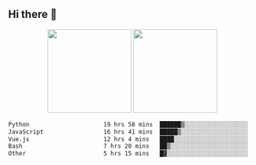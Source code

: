 ## Hi there 👋
<div align="center">
<span>  </span>
<img height="170px" src="https://github-readme-stats.vercel.app/api?username=bigQY&show_icons=true&count_private==true&v=3" /><span>        </span><img height="170px" src="https://github-readme-stats.vercel.app/api/top-langs/?username=bigQY&layout=compact&langs_count=8&v=3" />
<span>  </span>
</div>
<div align="center">

<!--START_SECTION:waka-->

```txt
Python                     19 hrs 58 mins  ██████▒░░░░░░░░░░░░░░░░░░   25.89 %
JavaScript                 16 hrs 41 mins  █████▒░░░░░░░░░░░░░░░░░░░   21.64 %
Vue.js                     12 hrs 4 mins   ████░░░░░░░░░░░░░░░░░░░░░   15.65 %
Bash                       7 hrs 20 mins   ██▒░░░░░░░░░░░░░░░░░░░░░░   09.52 %
Other                      5 hrs 15 mins   █▓░░░░░░░░░░░░░░░░░░░░░░░   06.82 %
```

<!--END_SECTION:waka-->
</div>
